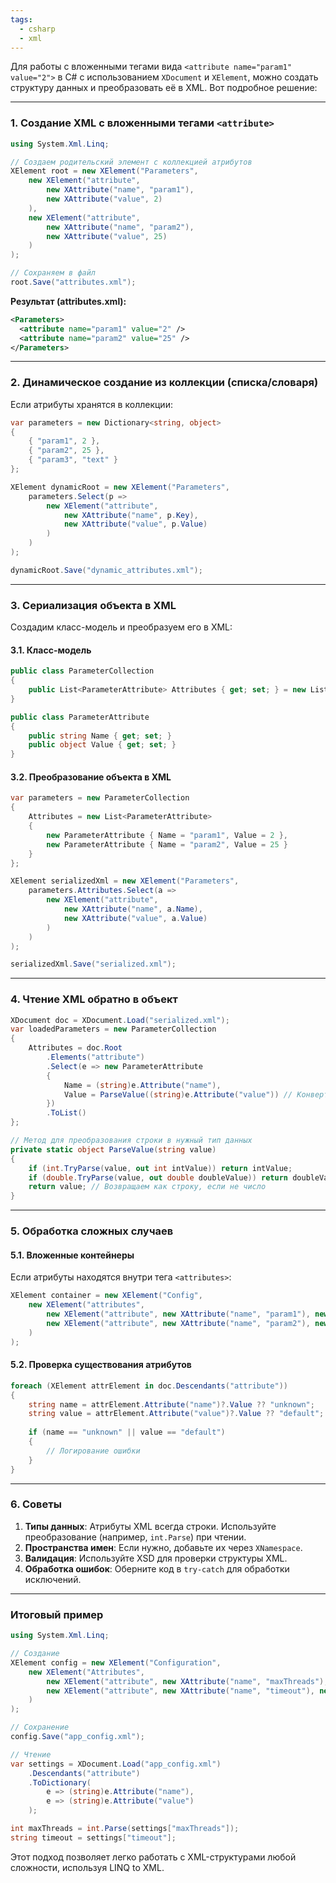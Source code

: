 ```yaml
---
tags:
  - csharp
  - xml
---
```


Для работы с вложенными тегами вида `<attribute name="param1" value="2">` в C# с использованием `XDocument` и `XElement`, можно создать структуру данных и преобразовать её в XML. Вот подробное решение:

---

### **1. Создание XML с вложенными тегами `<attribute>`**
```csharp
using System.Xml.Linq;

// Создаем родительский элемент с коллекцией атрибутов
XElement root = new XElement("Parameters",
    new XElement("attribute",
        new XAttribute("name", "param1"),
        new XAttribute("value", 2)
    ),
    new XElement("attribute",
        new XAttribute("name", "param2"),
        new XAttribute("value", 25)
    )
);

// Сохраняем в файл
root.Save("attributes.xml");
```

**Результат (attributes.xml):**
```xml
<Parameters>
  <attribute name="param1" value="2" />
  <attribute name="param2" value="25" />
</Parameters>
```

---

### **2. Динамическое создание из коллекции (списка/словаря)**
Если атрибуты хранятся в коллекции:
```csharp
var parameters = new Dictionary<string, object>
{
    { "param1", 2 },
    { "param2", 25 },
    { "param3", "text" }
};

XElement dynamicRoot = new XElement("Parameters",
    parameters.Select(p => 
        new XElement("attribute",
            new XAttribute("name", p.Key),
            new XAttribute("value", p.Value)
        )
    )
);

dynamicRoot.Save("dynamic_attributes.xml");
```

---

### **3. Сериализация объекта в XML**
Создадим класс-модель и преобразуем его в XML:

#### **3.1. Класс-модель**
```csharp
public class ParameterCollection
{
    public List<ParameterAttribute> Attributes { get; set; } = new List<ParameterAttribute>();
}

public class ParameterAttribute
{
    public string Name { get; set; }
    public object Value { get; set; }
}
```

#### **3.2. Преобразование объекта в XML**
```csharp
var parameters = new ParameterCollection
{
    Attributes = new List<ParameterAttribute>
    {
        new ParameterAttribute { Name = "param1", Value = 2 },
        new ParameterAttribute { Name = "param2", Value = 25 }
    }
};

XElement serializedXml = new XElement("Parameters",
    parameters.Attributes.Select(a =>
        new XElement("attribute",
            new XAttribute("name", a.Name),
            new XAttribute("value", a.Value)
        )
    )
);

serializedXml.Save("serialized.xml");
```

---

### **4. Чтение XML обратно в объект**
```csharp
XDocument doc = XDocument.Load("serialized.xml");
var loadedParameters = new ParameterCollection
{
    Attributes = doc.Root
        .Elements("attribute")
        .Select(e => new ParameterAttribute
        {
            Name = (string)e.Attribute("name"),
            Value = ParseValue((string)e.Attribute("value")) // Конвертация типов
        })
        .ToList()
};

// Метод для преобразования строки в нужный тип данных
private static object ParseValue(string value)
{
    if (int.TryParse(value, out int intValue)) return intValue;
    if (double.TryParse(value, out double doubleValue)) return doubleValue;
    return value; // Возвращаем как строку, если не число
}
```

---

### **5. Обработка сложных случаев**
#### **5.1. Вложенные контейнеры**
Если атрибуты находятся внутри тега `<attributes>`:
```csharp
XElement container = new XElement("Config",
    new XElement("attributes",
        new XElement("attribute", new XAttribute("name", "param1"), new XAttribute("value", 2)),
        new XElement("attribute", new XAttribute("name", "param2"), new XAttribute("value", 25))
    )
);
```

#### **5.2. Проверка существования атрибутов**
```csharp
foreach (XElement attrElement in doc.Descendants("attribute"))
{
    string name = attrElement.Attribute("name")?.Value ?? "unknown";
    string value = attrElement.Attribute("value")?.Value ?? "default";
    
    if (name == "unknown" || value == "default")
    {
        // Логирование ошибки
    }
}
```

---

### **6. Советы**
1. **Типы данных**: Атрибуты XML всегда строки. Используйте преобразование (например, `int.Parse`) при чтении.
2. **Пространства имен**: Если нужно, добавьте их через `XNamespace`.
3. **Валидация**: Используйте XSD для проверки структуры XML.
4. **Обработка ошибок**: Оберните код в `try-catch` для обработки исключений.

---

### **Итоговый пример**
```csharp
using System.Xml.Linq;

// Создание
XElement config = new XElement("Configuration",
    new XElement("Attributes",
        new XElement("attribute", new XAttribute("name", "maxThreads"), new XAttribute("value", 4)),
        new XElement("attribute", new XAttribute("name", "timeout"), new XAttribute("value", "30s"))
    )
);

// Сохранение
config.Save("app_config.xml");

// Чтение
var settings = XDocument.Load("app_config.xml")
    .Descendants("attribute")
    .ToDictionary(
        e => (string)e.Attribute("name"),
        e => (string)e.Attribute("value")
    );

int maxThreads = int.Parse(settings["maxThreads"]);
string timeout = settings["timeout"];
```

Этот подход позволяет легко работать с XML-структурами любой сложности, используя LINQ to XML.